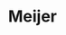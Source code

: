 ---
title: "Meijer"
url: /grand-rapids/meijer-east-beltline-avenue-northeast-2/
shop: supermarket
---